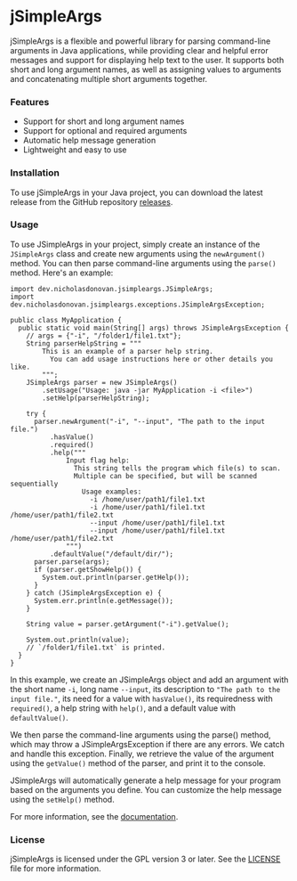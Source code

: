 
# jSimpleArgs
jSimpleArgs is a flexible and powerful library for parsing command-line arguments in Java applications, while providing clear and helpful error messages and support for displaying help text to the user. It supports both short and long argument names, as well as assigning values to arguments and concatenating multiple short arguments together.

### Features
-   Support for short and long argument names
-   Support for optional and required arguments
-   Automatic help message generation
-   Lightweight and easy to use

### Installation
To use jSimpleArgs in your Java project, you can download the latest release from the GitHub repository [releases](https://github.com/nick-donovan/jsimpleargs/releases).

### Usage
To use JSimpleArgs in your project, simply create an instance of the `JSimpleArgs` class and create new arguments using the `newArgument()` method. You can then parse command-line arguments using the `parse()` method. Here's an example:

    import dev.nicholasdonovan.jsimpleargs.JSimpleArgs;
    import dev.nicholasdonovan.jsimpleargs.exceptions.JSimpleArgsException;

    public class MyApplication {
      public static void main(String[] args) throws JSimpleArgsException {
        // args = {"-i", "/folder1/file1.txt"};
        String parserHelpString = """  
            This is an example of a parser help string.
              You can add usage instructions here or other details you like.
            """;
        JSimpleArgs parser = new JSimpleArgs()
            .setUsage("Usage: java -jar MyApplication -i <file>")
            .setHelp(parserHelpString);

        try {
          parser.newArgument("-i", "--input", "The path to the input file.")
              .hasValue()
              .required()
              .help("""  
                  Input flag help:
                    This string tells the program which file(s) to scan.
                    Multiple can be specified, but will be scanned sequentially
                      Usage examples:
                        -i /home/user/path1/file1.txt
                        -i /home/user/path1/file1.txt /home/user/path1/file2.txt
                        --input /home/user/path1/file1.txt
                        --input /home/user/path1/file1.txt /home/user/path1/file2.txt
                  """)
              .defaultValue("/default/dir/");
          parser.parse(args);
          if (parser.getShowHelp()) {
            System.out.println(parser.getHelp());
          }
        } catch (JSimpleArgsException e) {
          System.err.println(e.getMessage());
        }

        String value = parser.getArgument("-i").getValue();

        System.out.println(value);
        // `/folder1/file1.txt` is printed.
      }
    }


In this example, we create an JSimpleArgs object and add an argument with the short name `-i`, long name `--input`, its description to `"The path to the input file."`, its need for a value with `hasValue()`, its requiredness with `required()`, a help string with `help()`, and a default value with `defaultValue()`. 

We then parse the command-line arguments using the parse() method, which may throw a JSimpleArgsException if there are any errors. We catch and handle this exception. Finally, we retrieve the value of the argument using the `getValue()` method of the parser, and print it to the console.

JSimpleArgs will automatically generate a help message for your program based on the arguments you define. You can customize the help message using the `setHelp()` method.

For more information, see the [documentation](https://github.com/nick-donovan/jsimpleargs/wiki).

### License
jSimpleArgs is licensed under the GPL version 3 or later. See the [LICENSE](https://github.com/nick-donovan/jsimpleargs/blob/main/LICENSE) file for more information.




